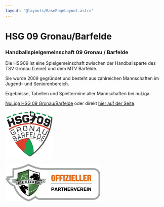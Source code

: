 ```yaml
---
layout: "@layouts/BasePageLayout.astro"
---
```


# HSG 09 Gronau/Barfelde

### Handballspielgemeinschaft 09 Gronau / Barfelde

Die HSG09 ist eine Spielgemeinschaft zwischen der Handballsparte des TSV Gronau (Leine) und dem MTV Barfelde.

Sie wurde 2009 gegründet und besteht aus zahlreichen Mannschaften im Jugend- und Seniorenbereich.

Ergebnisse, Tabellen und Spieltermine aller Mannschaften bei nuLiga:

[NuLiga HSG 09 Gronau/Barfelde](https://hvnb-handball.liga.nu/cgi-bin/WebObjects/nuLigaHBDE.woa/wa/clubInfoDisplay?club=32678) oder direkt [hier auf der Seite](spielplan).

![HSG 09 Gronau/Barfelde Logo](../../assets/hsg-logo.png)

![HSG 09, Recken Partnerverein Logo](../../assets/hsg_recken-partner.jpg)
